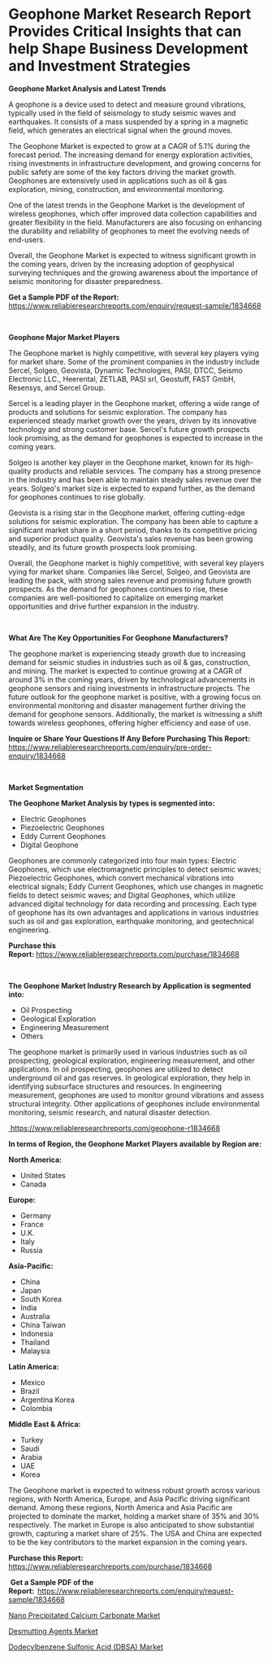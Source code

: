 <p><h1>Geophone Market Research Report Provides Critical Insights that can help Shape Business Development and Investment Strategies</h1></p><p><strong>Geophone Market Analysis and Latest Trends</strong></p>
<p><p>A geophone is a device used to detect and measure ground vibrations, typically used in the field of seismology to study seismic waves and earthquakes. It consists of a mass suspended by a spring in a magnetic field, which generates an electrical signal when the ground moves.</p><p>The Geophone Market is expected to grow at a CAGR of 5.1% during the forecast period. The increasing demand for energy exploration activities, rising investments in infrastructure development, and growing concerns for public safety are some of the key factors driving the market growth. Geophones are extensively used in applications such as oil & gas exploration, mining, construction, and environmental monitoring.</p><p>One of the latest trends in the Geophone Market is the development of wireless geophones, which offer improved data collection capabilities and greater flexibility in the field. Manufacturers are also focusing on enhancing the durability and reliability of geophones to meet the evolving needs of end-users.</p><p>Overall, the Geophone Market is expected to witness significant growth in the coming years, driven by the increasing adoption of geophysical surveying techniques and the growing awareness about the importance of seismic monitoring for disaster preparedness.</p></p>
<p><strong>Get a Sample PDF of the Report:&nbsp;</strong> <a href="https://www.reliableresearchreports.com/enquiry/request-sample/1834668">https://www.reliableresearchreports.com/enquiry/request-sample/1834668</a></p>
<p>&nbsp;</p>
<p><strong>Geophone Major Market Players</strong></p>
<p><p>The Geophone market is highly competitive, with several key players vying for market share. Some of the prominent companies in the industry include Sercel, Solgeo, Geovista, Dynamic Technologies, PASI, DTCC, Seismo Electronic LLC., Heerental, ZETLAB, PASI srl, Geostuff, FAST GmbH, Resensys, and Sercel Group.</p><p>Sercel is a leading player in the Geophone market, offering a wide range of products and solutions for seismic exploration. The company has experienced steady market growth over the years, driven by its innovative technology and strong customer base. Sercel's future growth prospects look promising, as the demand for geophones is expected to increase in the coming years.</p><p>Solgeo is another key player in the Geophone market, known for its high-quality products and reliable services. The company has a strong presence in the industry and has been able to maintain steady sales revenue over the years. Solgeo's market size is expected to expand further, as the demand for geophones continues to rise globally.</p><p>Geovista is a rising star in the Geophone market, offering cutting-edge solutions for seismic exploration. The company has been able to capture a significant market share in a short period, thanks to its competitive pricing and superior product quality. Geovista's sales revenue has been growing steadily, and its future growth prospects look promising.</p><p>Overall, the Geophone market is highly competitive, with several key players vying for market share. Companies like Sercel, Solgeo, and Geovista are leading the pack, with strong sales revenue and promising future growth prospects. As the demand for geophones continues to rise, these companies are well-positioned to capitalize on emerging market opportunities and drive further expansion in the industry.</p></p>
<p>&nbsp;</p>
<p><strong>What Are The Key Opportunities For Geophone Manufacturers?</strong></p>
<p><p>The geophone market is experiencing steady growth due to increasing demand for seismic studies in industries such as oil & gas, construction, and mining. The market is expected to continue growing at a CAGR of around 3% in the coming years, driven by technological advancements in geophone sensors and rising investments in infrastructure projects. The future outlook for the geophone market is positive, with a growing focus on environmental monitoring and disaster management further driving the demand for geophone sensors. Additionally, the market is witnessing a shift towards wireless geophones, offering higher efficiency and ease of use.</p></p>
<p><strong>Inquire or Share Your Questions If Any Before Purchasing This Report:</strong> <a href="https://www.reliableresearchreports.com/enquiry/pre-order-enquiry/1834668">https://www.reliableresearchreports.com/enquiry/pre-order-enquiry/1834668</a></p>
<p>&nbsp;</p>
<p><strong>Market Segmentation</strong></p>
<p><strong>The Geophone Market Analysis by types is segmented into:</strong></p>
<p><ul><li>Electric Geophones</li><li>Piezoelectric Geophones</li><li>Eddy Current Geophones</li><li>Digital Geophone</li></ul></p>
<p><p>Geophones are commonly categorized into four main types: Electric Geophones, which use electromagnetic principles to detect seismic waves; Piezoelectric Geophones, which convert mechanical vibrations into electrical signals; Eddy Current Geophones, which use changes in magnetic fields to detect seismic waves; and Digital Geophones, which utilize advanced digital technology for data recording and processing. Each type of geophone has its own advantages and applications in various industries such as oil and gas exploration, earthquake monitoring, and geotechnical engineering.</p></p>
<p><strong>Purchase this Report:&nbsp;</strong><a href="https://www.reliableresearchreports.com/purchase/1834668">https://www.reliableresearchreports.com/purchase/1834668</a></p>
<p>&nbsp;</p>
<p><strong>The Geophone Market Industry Research by Application is segmented into:</strong></p>
<p><ul><li>Oil Prospecting</li><li>Geological Exploration</li><li>Engineering Measurement</li><li>Others</li></ul></p>
<p><p>The geophone market is primarily used in various industries such as oil prospecting, geological exploration, engineering measurement, and other applications. In oil prospecting, geophones are utilized to detect underground oil and gas reserves. In geological exploration, they help in identifying subsurface structures and resources. In engineering measurement, geophones are used to monitor ground vibrations and assess structural integrity. Other applications of geophones include environmental monitoring, seismic research, and natural disaster detection.</p></p>
<p><a href="https://www.reliableresearchreports.com/geophone-r1834668">&nbsp;https://www.reliableresearchreports.com/geophone-r1834668</a></p>
<p><strong>In terms of Region, the Geophone Market Players available by Region are:</strong></p>
<p>
    <p> <strong> North America: </strong>
        <ul>
            <li>United States</li>
            <li>Canada</li>
        </ul>
        </p> 
    <p> <strong> Europe: </strong>
        <ul>
            <li>Germany</li>
            <li>France</li>
            <li>U.K.</li>
            <li>Italy</li>
            <li>Russia</li>
        </ul>
        </p> 
    <p> <strong> Asia-Pacific: </strong>
        <ul>
            <li>China</li>
            <li>Japan</li>
            <li>South Korea</li>
            <li>India</li>
            <li>Australia</li>
            <li>China Taiwan</li>
            <li>Indonesia</li>
            <li>Thailand</li>
            <li>Malaysia</li>
        </ul>
        </p> 
    <p> <strong> Latin America: </strong>
        <ul>
            <li>Mexico</li>
            <li>Brazil</li>
            <li>Argentina Korea</li>
            <li>Colombia</li>
        </ul>
        </p> 
    <p> <strong> Middle East & Africa: </strong>
        <ul>
            <li>Turkey</li>
            <li>Saudi</li>
            <li>Arabia</li>
            <li>UAE</li>
            <li>Korea</li>
        </ul>
    </p>
    </p>
<p><p>The Geophone market is expected to witness robust growth across various regions, with North America, Europe, and Asia Pacific driving significant demand. Among these regions, North America and Asia Pacific are projected to dominate the market, holding a market share of 35% and 30% respectively. The market in Europe is also anticipated to show substantial growth, capturing a market share of 25%. The USA and China are expected to be the key contributors to the market expansion in the coming years.</p></p>
<p><strong>Purchase this Report: </strong><a href="https://www.reliableresearchreports.com/purchase/1834668">https://www.reliableresearchreports.com/purchase/1834668</a></p>
<p>&nbsp;<strong>Get a Sample PDF of the Report:&nbsp;&nbsp;</strong><a href="https://www.reliableresearchreports.com/enquiry/request-sample/1834668">https://www.reliableresearchreports.com/enquiry/request-sample/1834668</a></p>
<p><strong></strong></p>
<p><p><a href="https://www.linkedin.com/pulse/nano-precipitated-calcium-carbonate-market-share-amp-new-trends-pvlfe?trackingId=yVIzqtxOVIhSayX%2FjT7HyQ%3D%3D">Nano Precipitated Calcium Carbonate Market</a></p><p><a href="https://www.linkedin.com/pulse/desmutting-agents-market-provides-comprehensive-analysis-including-kkkqe?trackingId=u1KcoHnDD%2FZF1vEmFPbKZA%3D%3D">Desmutting Agents Market</a></p><p><a href="https://www.linkedin.com/pulse/dodecylbenzene-sulfonic-acid-dbsa-market-size-share-global-hj9we?trackingId=JrflqpYt48mIfCo0UsV2ww%3D%3D">Dodecylbenzene Sulfonic Acid (DBSA) Market</a></p></p>